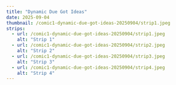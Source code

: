```yaml
---
title: "Dynamic Due Got Ideas"
date: 2025-09-04
thumbnail: /comic1-dynamic-due-got-ideas-20250904/strip1.jpeg
strips:
  - url: /comic1-dynamic-due-got-ideas-20250904/strip1.jpeg
    alt: "Strip 1"
  - url: /comic1-dynamic-due-got-ideas-20250904/strip2.jpeg
    alt: "Strip 2"
  - url: /comic1-dynamic-due-got-ideas-20250904/strip3.jpeg
    alt: "Strip 3"
  - url: /comic1-dynamic-due-got-ideas-20250904/strip4.jpeg
    alt: "Strip 4"
---
```

